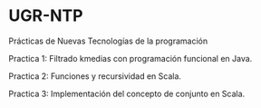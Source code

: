# UGR-NTP
Prácticas de Nuevas Tecnologías de la programación

Practica 1: Filtrado kmedias con programación funcional en Java.

Practica 2: Funciones y recursividad en Scala.

Practica 3: Implementación del concepto de conjunto en Scala.
